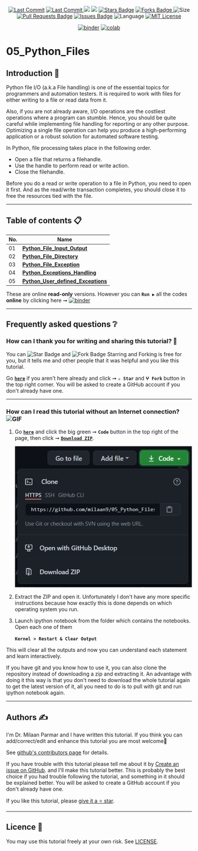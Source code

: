 <p align="center"> 
<a href="https://github.com/milaan9"><img src="https://img.shields.io/static/v1?logo=github&label=maintainer&message=milaan9&color=ff3300" alt="Last Commit"/></a> 
<a href="https://github.com/milaan9/05_Python_Files/graphs/commit-activity"><img src="https://img.shields.io/github/last-commit/milaan9/05_Python_Files.svg?colorB=ff8000&style=flat" alt="Last Commit"/> </a> 
<a href="https://github.com/milaan9/05_Python_Files/pulse" alt="Activity"><img src="https://img.shields.io/github/commit-activity/m/milaan9/05_Python_Files.svg?colorB=teal&style=flat" /></a> 
<a href="https://hits.seeyoufarm.com"><img src="https://hits.seeyoufarm.com/api/count/incr/badge.svg?url=https%3A%2F%2Fgithub.com%2Fmilaan9%2F05_Python_Files&count_bg=%231DC92C&title_bg=%23555555&icon=&icon_color=%23E7E7E7&title=views&edge_flat=false"/></a>
<a href="https://github.com/milaan9/05_Python_Files/stargazers"><img src="https://img.shields.io/github/stars/milaan9/05_Python_Files.svg?colorB=1a53ff" alt="Stars Badge"/></a>
<a href="https://github.com/milaan9/05_Python_Files/network/members"><img src="https://img.shields.io/github/forks/milaan9/05_Python_Files" alt="Forks Badge"/> </a>
<img src="https://img.shields.io/github/repo-size/milaan9/05_Python_Files.svg?colorB=CC66FF&style=flat" alt="Size"/>
<a href="https://github.com/milaan9/05_Python_Files/pulls"><img src="https://img.shields.io/github/issues-pr/milaan9/05_Python_Files.svg?colorB=yellow&style=flat" alt="Pull Requests Badge"/></a>
<a href="https://github.com/milaan9/05_Python_Files/issues"><img src="https://img.shields.io/github/issues/milaan9/05_Python_Files.svg?colorB=yellow&style=flat" alt="Issues Badge"/></a>
<img src="https://img.shields.io/github/languages/top/milaan9/05_Python_Files.svg?colorB=996600&style=flat" alt="Language"/></a> 
<a href="https://github.com/milaan9/05_Python_Files/blob/main/LICENSE"><img src="https://img.shields.io/badge/License-MIT-blueviolet.svg" alt="MIT License"/></a>
</p> 
<!--<img src="https://badges.pufler.dev/contributors/milaan9/01_Python_Introduction?size=50&padding=5&bots=true" alt="milaan9"/>-->

<p align="center"> 
<a href="https://mybinder.org/v2/gh/milaan9/05_Python_Files/HEAD"><img src="https://mybinder.org/badge_logo.svg" alt="binder"/></a>
<a href="https://githubtocolab.com/milaan9/05_Python_Files"><img src="https://colab.research.google.com/assets/colab-badge.svg" alt="colab"/></a>
</p>    
 
# 05_Python_Files

## Introduction 👋

Python file I/O (a.k.a File handling) is one of the essential topics for programmers and automation testers. It is required to work with files for either writing to a file or read data from it.

Also, if you are not already aware, I/O operations are the costliest operations where a program can stumble. Hence, you should be quite careful while implementing file handling for reporting or any other purpose. Optimizing a single file operation can help you produce a high-performing application or a robust solution for automated software testing.

In Python, file processing takes place in the following order.

* Open a file that returns a filehandle.
* Use the handle to perform read or write action.
* Close the filehandle.

Before you do a read or write operation to a file in Python, you need to open it first. And as the read/write transaction completes, you should close it to free the resources tied with the file.

---

## Table of contents 📋

| **No.** | **Name** | 
| ------- | -------- | 
| 01 | **[Python_File_Input_Output](https://github.com/milaan9/05_Python_Files/blob/main/001_Python_File_Input_Output.ipynb)** |
| 02 | **[Python_File_Directory](https://github.com/milaan9/05_Python_Files/blob/main/002_Python_File_Directory.ipynb)** |
| 03 | **[Python_File_Exception](https://github.com/milaan9/05_Python_Files/blob/main/003_Python_File_Exception.ipynb)** |
| 04 | **[Python_Exceptions_Handling](https://github.com/milaan9/05_Python_Files/blob/main/004_Python_Exceptions_Handling.ipynb)** |
| 05 | **[Python_User_defined_Exceptions](https://github.com/milaan9/05_Python_Files/blob/main/005_Python_User_defined_Exceptions.ipynb)** |

These are online **read-only** versions. However you can **`Run ▶`**  all the codes **online** by clicking here ➞ <a href="https://mybinder.org/v2/gh/milaan9/05_Python_Files/HEAD"><img src="https://mybinder.org/badge_logo.svg" alt="binder"/></a>

---

## Frequently asked questions ❔

### How can I thank you for writing and sharing this tutorial? 🌷

You can <img src="https://img.shields.io/static/v1?label=%E2%AD%90 Star &message=if%20useful&style=style=flat&color=blue" alt="Star Badge"/> and <img src="https://img.shields.io/static/v1?label=%E2%B5%96 Fork &message=if%20useful&style=style=flat&color=blue" alt="Fork Badge"/> Starring and Forking is free for you, but it tells me and other people that it was helpful and you like this tutorial.

Go [**`here`**](https://github.com/milaan9/05_Python_Files) if you aren't here already and click ➞ **`✰ Star`** and **`ⵖ Fork`** button in the top right corner. You will be asked to create a GitHub account if you don't already have one.

---

### How can I read this tutorial without an Internet connection? <img alt="GIF" src="https://github.com/TheDudeThatCode/TheDudeThatCode/blob/master/Assets/hmm.gif" width="20vw" />

1. Go [**`here`**](https://github.com/milaan9/05_Python_Files) and click the big green ➞ **`Code`** button in the top right of the page, then click ➞ [**`Download ZIP`**](https://github.com/milaan9/05_Python_Files/archive/refs/heads/main.zip).

    ![Download ZIP](img/dnld_rep.png)

3. Extract the ZIP and open it. Unfortunately I don't have any more specific instructions because how exactly this is done depends on which operating system you run.
    
4. Launch ipython notebook from the folder which contains the notebooks. Open each one of them
  
    **`Kernel > Restart & Clear Output`**
    
This will clear all the outputs and now you can understand each statement and learn interactively.

If you have git and you know how to use it, you can also clone the repository instead of downloading a zip and extracting it. An advantage with doing it this way is that you don't need to download the whole tutorial again to get the latest version of it, all you need to do is to pull with git and run ipython notebook again.

---

## Authors ✍️

I'm Dr. Milaan Parmar and I have written this tutorial. If you think you can add/correct/edit and enhance this tutorial you are most welcome🙏

See [github's contributors page](https://github.com/milaan9/05_Python_Files/graphs/contributors) for details.

If you have trouble with this tutorial please tell me about it by [Create an issue on GitHub](https://github.com/milaan9/05_Python_Files/issues/new). and I'll make this tutorial better. This is probably the best choice if you had trouble following the tutorial, and something in it should be explained better. You will be asked to create a GitHub account if you don't already have one.

If you like this tutorial, please [give it a ⭐ star](https://github.com/milaan9/05_Python_Files).

---

## Licence 📜

You may use this tutorial freely at your own risk. See [LICENSE](./LICENSE).



